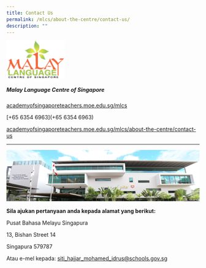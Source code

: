 ```yaml
---
title: Contact Us
permalink: /mlcs/about-the-centre/contact-us/
description: ""
---
```

<img src="/images/malaylanguagecenter.svg"  
style="width:30%">



##### Malay Language Centre of Singapore

[academyofsingaporeteachers.moe.edu.sg/mlcs](https://academyofsingaporeteachers.moe.edu.sg/mlcs)

[+65 6354 6963](+65 6354 6963)

[academyofsingaporeteachers.moe.edu.sg/mlcs/about-the-centre/contact-us](https://academyofsingaporeteachers.moe.edu.sg/mlcs/about-the-centre/contact-us)

----

![MLCS Building](/images/mlcs-building.jpeg)

**Sila ajukan pertanyaan anda kepada alamat yang berikut:**

Pusat Bahasa Melayu Singapura

13, Bishan Street 14

Singapura 579787

Atau e-mel kepada: [siti\_hajjar\_mohamed\_idrus@schools.gov.sg](mailto:siti_hajjar_mohamed_idrus@schools.gov.sg)